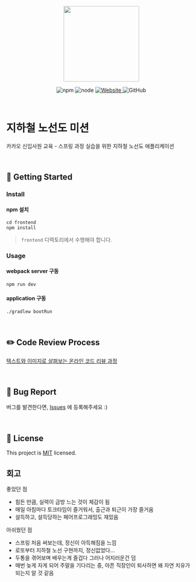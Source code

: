 <p align="center">
    <img width="200px;" src="https://raw.githubusercontent.com/woowacourse/atdd-subway-admin-frontend/master/images/main_logo.png"/>
</p>
<p align="center">
  <img alt="npm" src="https://img.shields.io/badge/npm-%3E%3D%205.5.0-blue">
  <img alt="node" src="https://img.shields.io/badge/node-%3E%3D%209.3.0-blue">
  <a href="https://edu.nextstep.camp/c/R89PYi5H" alt="nextstep atdd">
    <img alt="Website" src="https://img.shields.io/website?url=https%3A%2F%2Fedu.nextstep.camp%2Fc%2FR89PYi5H">
  </a>
  <img alt="GitHub" src="https://img.shields.io/github/license/next-step/spring-subway-admin-kakao">
</p>

<br>

# 지하철 노선도 미션
카카오 신입사원 교육 - 스프링 과정 실습을 위한 지하철 노선도 애플리케이션

<br>

## 🚀 Getting Started

### Install
#### npm 설치
```
cd frontend
npm install
```
> `frontend` 디렉토리에서 수행해야 합니다.

### Usage
#### webpack server 구동
```
npm run dev
```
#### application 구동
```
./gradlew bootRun
```
<br>

## ✏️ Code Review Process
[텍스트와 이미지로 살펴보는 온라인 코드 리뷰 과정](https://github.com/next-step/nextstep-docs/tree/master/codereview)

<br>

## 🐞 Bug Report

버그를 발견한다면, [Issues](https://github.com/next-step/spring-subway-admin-kakao/issues) 에 등록해주세요 :)

<br>

## 📝 License

This project is [MIT](https://github.com/next-step/spring-subway-admin-kakao/blob/master/LICENSE) licensed.



## 회고

좋았던 점
- 힘든 만큼, 실력이 금방 느는 것이 체감이 됨
- 매일 아침마다 토크타임이 즐거워서, 출근과 퇴근이 가장 즐거움
- 설득하고, 설득당하는 페어프로그래밍도 재밌음

아쉬웠던 점
- 스프링 처음 써보는데, 정신이 아득해짐을 느낌
- 로또부터 지하철 노선 구현까지, 정신없었다...
- 두통을 겪어보며 배우는게 즐겁다 그러나 어지러운건 덤
- 매번 늦게 자게 되어 주말을 기다리는 중, 아픈 직장인이 퇴사하면 왜 자연 치유가 되는지 알 것 같음
